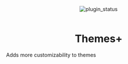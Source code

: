 <div align="center">
	<img alt="plugin_status" src="https://img.shields.io/badge/plugin_status-unfinished-9399b2?style=for-the-badge&labelColor=1e1e2e" />
</div>
<br/>
<div align="center">
	<h1>Themes+</h1>
</div>

Adds more customizability to themes